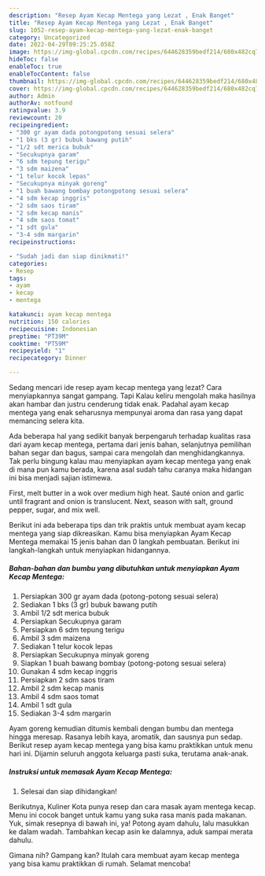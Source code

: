 ```yaml
---
description: "Resep Ayam Kecap Mentega yang Lezat , Enak Banget"
title: "Resep Ayam Kecap Mentega yang Lezat , Enak Banget"
slug: 1052-resep-ayam-kecap-mentega-yang-lezat-enak-banget
category: Uncategorized
date: 2022-04-29T09:25:25.058Z
image: https://img-global.cpcdn.com/recipes/644628359bedf214/680x482cq70/ayam-kecap-mentega-foto-resep-utama.jpg
hideToc: false
enableToc: true
enableTocContent: false
thumbnail: https://img-global.cpcdn.com/recipes/644628359bedf214/680x482cq70/ayam-kecap-mentega-foto-resep-utama.jpg
cover: https://img-global.cpcdn.com/recipes/644628359bedf214/680x482cq70/ayam-kecap-mentega-foto-resep-utama.jpg
author: Admin
authorAv: notfound
ratingvalue: 3.9
reviewcount: 20
recipeingredient:
- "300 gr ayam dada potongpotong sesuai selera"
- "1 bks (3 gr) bubuk bawang putih"
- "1/2 sdt merica bubuk"
- "Secukupnya garam"
- "6 sdm tepung terigu"
- "3 sdm maizena"
- "1 telur kocok lepas"
- "Secukupnya minyak goreng"
- "1 buah bawang bombay potongpotong sesuai selera"
- "4 sdm kecap inggris"
- "2 sdm saos tiram"
- "2 sdm kecap manis"
- "4 sdm saos tomat"
- "1 sdt gula"
- "3-4 sdm margarin"
recipeinstructions:

- "Sudah jadi dan siap dinikmati!"
categories:
- Resep
tags:
- ayam
- kecap
- mentega

katakunci: ayam kecap mentega 
nutrition: 150 calories
recipecuisine: Indonesian
preptime: "PT39M"
cooktime: "PT59M"
recipeyield: "1"
recipecategory: Dinner

---
```



Sedang mencari ide resep ayam kecap mentega yang lezat? Cara menyiapkannya sangat gampang. Tapi Kalau keliru mengolah maka hasilnya akan hambar dan justru cenderung tidak enak. Padahal ayam kecap mentega yang enak seharusnya mempunyai aroma dan rasa yang dapat memancing selera kita.


Ada beberapa hal yang sedikit banyak berpengaruh terhadap kualitas rasa dari ayam kecap mentega, pertama dari jenis bahan, selanjutnya pemilihan bahan segar dan bagus, sampai cara mengolah dan menghidangkannya. Tak perlu bingung kalau mau menyiapkan ayam kecap mentega yang enak di mana pun kamu berada, karena asal sudah tahu caranya maka hidangan ini bisa menjadi sajian istimewa.

First, melt butter in a wok over medium high heat. Sauté onion and garlic until fragrant and onion is translucent. Next, season with salt, ground pepper, sugar, and mix well.


Berikut ini ada beberapa tips dan trik praktis untuk membuat ayam kecap mentega yang siap dikreasikan. Kamu bisa menyiapkan Ayam Kecap Mentega memakai 15 jenis bahan dan 0 langkah pembuatan. Berikut ini langkah-langkah untuk menyiapkan hidangannya.

<!--inarticleads1-->

##### Bahan-bahan dan bumbu yang dibutuhkan untuk menyiapkan Ayam Kecap Mentega:

1. Persiapkan 300 gr ayam dada (potong-potong sesuai selera)
1. Sediakan 1 bks (3 gr) bubuk bawang putih
1. Ambil 1/2 sdt merica bubuk
1. Persiapkan Secukupnya garam
1. Persiapkan 6 sdm tepung terigu
1. Ambil 3 sdm maizena
1. Sediakan 1 telur kocok lepas
1. Persiapkan Secukupnya minyak goreng
1. Siapkan 1 buah bawang bombay (potong-potong sesuai selera)
1. Gunakan 4 sdm kecap inggris
1. Persiapkan 2 sdm saos tiram
1. Ambil 2 sdm kecap manis
1. Ambil 4 sdm saos tomat
1. Ambil 1 sdt gula
1. Sediakan 3-4 sdm margarin


Ayam goreng kemudian ditumis kembali dengan bumbu dan mentega hingga meresap. Rasanya lebih kaya, aromatik, dan sausnya pun sedap. Berikut resep ayam kecap mentega yang bisa kamu praktikkan untuk menu hari ini. Dijamin seluruh anggota keluarga pasti suka, terutama anak-anak. 

<!--inarticleads2-->

##### Instruksi untuk memasak Ayam Kecap Mentega:


1. Selesai dan siap dihidangkan!

Berikutnya, Kuliner Kota punya resep dan cara masak ayam mentega kecap. Menu ini cocok banget untuk kamu yang suka rasa manis pada makanan. Yuk, simak resepnya di bawah ini, ya! Potong ayam dahulu, lalu masukkan ke dalam wadah. Tambahkan kecap asin ke dalamnya, aduk sampai merata dahulu. 

Gimana nih? Gampang kan? Itulah cara membuat ayam kecap mentega yang bisa kamu praktikkan di rumah. Selamat mencoba!
